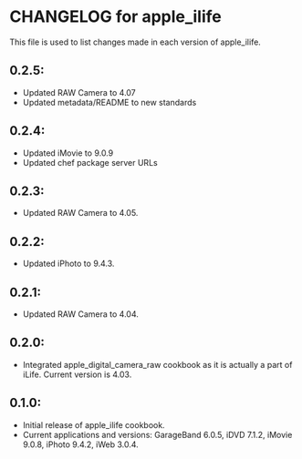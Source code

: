 # CHANGELOG for apple_ilife

This file is used to list changes made in each version of apple_ilife.

## 0.2.5:

* Updated RAW Camera to 4.07
* Updated metadata/README to new standards

## 0.2.4:

* Updated iMovie to 9.0.9
* Updated chef package server URLs

## 0.2.3:

* Updated RAW Camera to 4.05.

## 0.2.2:

* Updated iPhoto to 9.4.3.

## 0.2.1: 

* Updated RAW Camera to 4.04.

## 0.2.0:

* Integrated apple_digital_camera_raw cookbook as it is actually a part of iLife.  Current version is 4.03.

## 0.1.0:

* Initial release of apple_ilife cookbook.
* Current applications and versions: GarageBand 6.0.5, iDVD 7.1.2, iMovie 9.0.8, iPhoto 9.4.2, iWeb 3.0.4.
